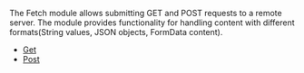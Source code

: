 The Fetch module allows submitting GET and POST requests to a remote server. The module provides functionality for handling content with different formats(String values, JSON objects, FormData content).


* [Get](#get)
* [Post](#post)
